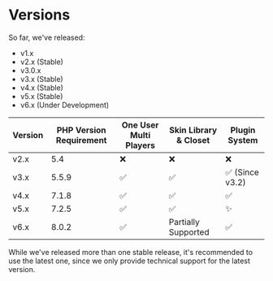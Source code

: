 # Versions

So far, we've released:

- v1.x
- v2.x (Stable)
- v3.0.x
- v3.x (Stable)
- v4.x (Stable)
- v5.x (Stable)
- v6.x (Under Development)

| Version | PHP Version Requirement | One User Multi Players | Skin Library & Closet | Plugin System  |
| ------- | ----------------------- | ---------------------- | --------------------- | -------------- |
| v2.x    | 5.4                     | ❌                      | ❌                     | ❌              |
| v3.x    | 5.5.9                   | ✅                      | ✅                     | ✅ (Since v3.2) |
| v4.x    | 7.1.8                   | ✅                      | ✅                     | ✅              |
| v5.x    | 7.2.5                   | ✅                      | ✅                     | ✨              |
| v6.x    | 8.0.2                   | ✅                      | Partially Supported   | ✅              |

While we've released more than one stable release, it's recommended to use the latest one, since we only provide technical support for the latest version.
